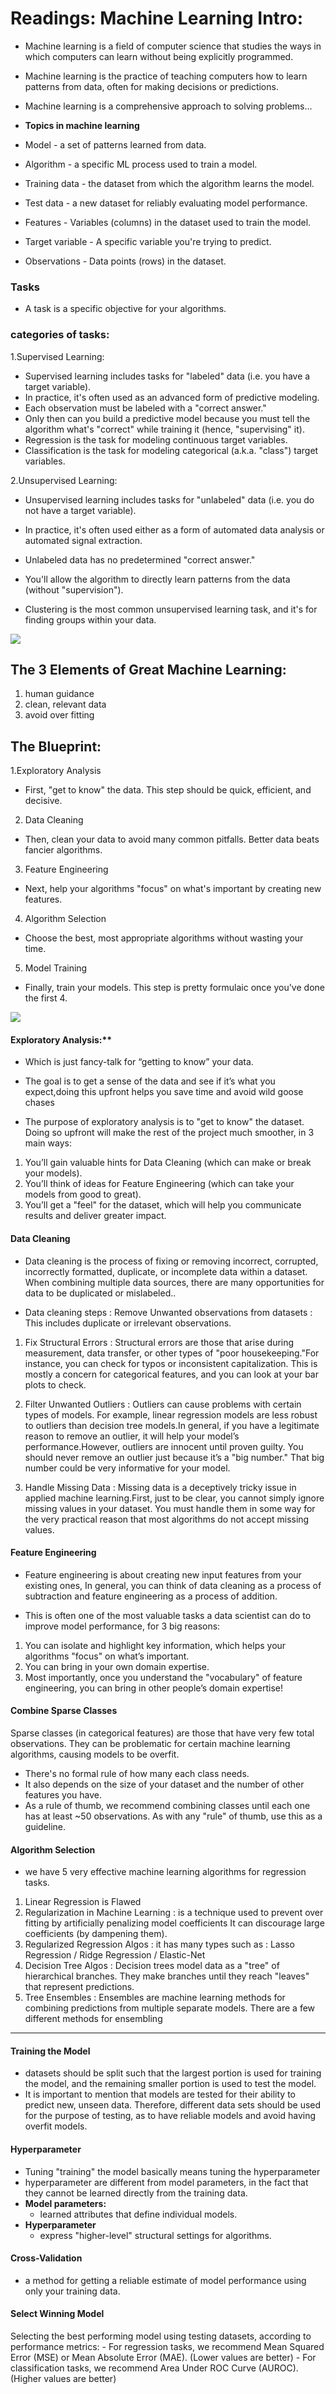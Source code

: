 # **Readings: Machine Learning Intro:**

- Machine learning is a field of computer science that studies the ways in which computers can learn without being explicitly programmed.
- Machine learning is the practice of teaching computers how to learn patterns from data, often for making decisions or predictions.
- Machine learning is a comprehensive approach to solving problems...

- **Topics in machine learning**
- Model - a set of patterns learned from data.
- Algorithm - a specific ML process used to train a model.
- Training data - the dataset from which the algorithm learns the model.
- Test data - a new dataset for reliably evaluating model performance.
- Features - Variables (columns) in the dataset used to train the model.
- Target variable - A specific variable you're trying to predict.
- Observations - Data points (rows) in the dataset.

### **Tasks**

- A task is a specific objective for your algorithms.

### **categories of tasks:**

1.Supervised Learning:

- Supervised learning includes tasks for "labeled" data (i.e. you have a target variable).
- In practice, it's often used as an advanced form of predictive modeling.
- Each observation must be labeled with a "correct answer."
- Only then can you build a predictive model because you must tell the algorithm what's "correct" while training it (hence, "supervising" it).
- Regression is the task for modeling continuous target variables.
- Classification is the task for modeling categorical (a.k.a. "class") target variables.

2.Unsupervised Learning:

- Unsupervised learning includes tasks for "unlabeled" data (i.e. you do not have a target variable).

- In practice, it's often used either as a form of automated data analysis or automated signal extraction.
- Unlabeled data has no predetermined "correct answer."
- You'll allow the algorithm to directly learn patterns from the data (without "supervision").
- Clustering is the most common unsupervised learning task, and it's for finding groups within your data.

![](https://data-flair.training/blogs/wp-content/uploads/sites/2/2019/08/Types-of-Machine-Learning-algorithms-1200x675.jpg)

## **The 3 Elements of Great Machine Learning:**

1. human guidance
2. clean, relevant data
3. avoid over fitting

## **The Blueprint:**

1.Exploratory Analysis

- First, "get to know" the data. This step should be quick, efficient, and decisive.

2. Data Cleaning

- Then, clean your data to avoid many common pitfalls. Better data beats fancier algorithms.

3. Feature Engineering

- Next, help your algorithms "focus" on what's important by creating new features.

4. Algorithm Selection

- Choose the best, most appropriate algorithms without wasting your time.

5. Model Training

- Finally, train your models. This step is pretty formulaic once you've done the first 4.

![](https://elitedatascience.com/wp-content/uploads/2018/05/What-Goes-Into-a-Successful-Model.jpg)

#### Exploratory Analysis:**

- Which is just fancy-talk for “getting to know” your data.
- The goal is to get a sense of the data and see if it’s what you expect,doing this upfront helps you save time and avoid wild goose chases

- The purpose of exploratory analysis is to "get to know" the dataset. Doing so upfront will make the rest of the project much smoother, in 3 main ways:

1. You’ll gain valuable hints for Data Cleaning (which can make or break your models).
2. You’ll think of ideas for Feature Engineering (which can take your models from good to great).
3. You’ll get a "feel" for the dataset, which will help you communicate results and deliver greater impact.

#### Data Cleaning

- Data cleaning is the process of fixing or removing incorrect, corrupted, incorrectly formatted, duplicate, or incomplete data within a dataset. When combining multiple data sources, there are many opportunities for data to be duplicated or mislabeled..

- Data cleaning steps :
  Remove Unwanted observations from datasets : This includes duplicate or irrelevant observations.

1. Fix Structural Errors : Structural errors are those that arise during measurement, data transfer, or other types of "poor housekeeping."For instance, you can check for typos or inconsistent capitalization. This is mostly a concern for categorical features, and you can look at your bar plots to check.

2. Filter Unwanted Outliers : Outliers can cause problems with certain types of models. For example, linear regression models are less robust to outliers than decision tree models.In general, if you have a legitimate reason to remove an outlier, it will help your model’s performance.However, outliers are innocent until proven guilty. You should never remove an outlier just because it’s a "big number." That big number could be very informative for your model.

3. Handle Missing Data : Missing data is a deceptively tricky issue in applied machine learning.First, just to be clear, you cannot simply ignore missing values in your dataset. You must handle them in some way for the very practical reason that most algorithms do not accept missing values.

#### Feature Engineering

- Feature engineering is about creating new input features from your existing ones, In general, you can think of data cleaning as a process of subtraction and feature engineering as a process of addition.

- This is often one of the most valuable tasks a data scientist can do to improve model performance, for 3 big reasons:

1. You can isolate and highlight key information, which helps your algorithms "focus" on what’s important.
2. You can bring in your own domain expertise.
3. Most importantly, once you understand the "vocabulary" of feature engineering, you can bring in other people’s domain expertise!

#### Combine Sparse Classes

Sparse classes (in categorical features) are those that have very few total observations. They can be problematic for certain machine learning algorithms, causing models to be overfit.

- There's no formal rule of how many each class needs.
- It also depends on the size of your dataset and the number of other features you have.
- As a rule of thumb, we recommend combining classes until each one has at least ~50 observations. As with any "rule" of thumb, use this as a guideline.


#### Algorithm Selection

- we have 5 very effective machine learning algorithms for regression tasks.

1. Linear Regression is Flawed
2. Regularization in Machine Learning : is a technique used to prevent over fitting by artificially penalizing model coefficients It can discourage large coefficients (by dampening them).
3. Regularized Regression Algos : it has many types such as : Lasso Regression / Ridge Regression / Elastic-Net
4. Decision Tree Algos : Decision trees model data as a "tree" of hierarchical branches. They make branches until they reach "leaves" that represent predictions.
5. Tree Ensembles : Ensembles are machine learning methods for combining predictions from multiple separate models. There are a few different methods for ensembling

---

#### Training the Model

- datasets should be split such that the largest portion is used for training the model, and the remaining smaller portion is used to test the model.
- It is important to mention that models are tested for their ability to predict new, unseen data. Therefore, different data sets should be used for the purpose of testing, as to have reliable models and avoid having overfit models.

#### Hyperparameter

- Tuning "training" the model basically means tuning the hyperparameter
- hyperparameter are different from model parameters, in the fact that they cannot be learned directly from the training data.
- **Model parameters:**
  * learned attributes that define individual models.
- **Hyperparameter**
  * express "higher-level" structural settings for algorithms.

#### Cross-Validation

- a method for getting a reliable estimate of model performance using only your training data.

#### Select Winning Model

Selecting the best performing model using testing datasets, according to performance metrics: - For regression tasks, we recommend Mean Squared Error (MSE) or Mean Absolute Error (MAE). (Lower values are better) - For classification tasks, we recommend Area Under ROC Curve (AUROC). (Higher values are better)



